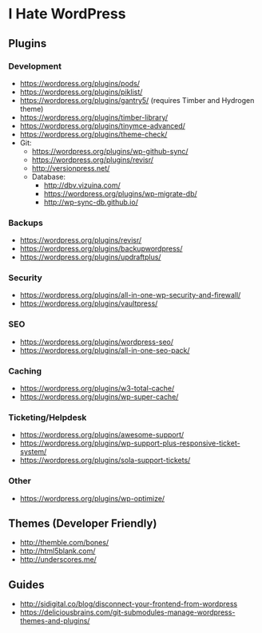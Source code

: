 # I Hate WordPress

## Plugins

### Development
- https://wordpress.org/plugins/pods/
- https://wordpress.org/plugins/piklist/
- https://wordpress.org/plugins/gantry5/ (requires Timber and Hydrogen theme)
- https://wordpress.org/plugins/timber-library/
- https://wordpress.org/plugins/tinymce-advanced/
- https://wordpress.org/plugins/theme-check/
- Git:
  - https://wordpress.org/plugins/wp-github-sync/
  - https://wordpress.org/plugins/revisr/
  - http://versionpress.net/
  - Database:
    - http://dbv.vizuina.com/
    - https://wordpress.org/plugins/wp-migrate-db/
    - http://wp-sync-db.github.io/

### Backups
- https://wordpress.org/plugins/revisr/
- https://wordpress.org/plugins/backupwordpress/
- https://wordpress.org/plugins/updraftplus/

### Security
- https://wordpress.org/plugins/all-in-one-wp-security-and-firewall/
- https://wordpress.org/plugins/vaultpress/

### SEO
- https://wordpress.org/plugins/wordpress-seo/
- https://wordpress.org/plugins/all-in-one-seo-pack/

### Caching
- https://wordpress.org/plugins/w3-total-cache/
- https://wordpress.org/plugins/wp-super-cache/

### Ticketing/Helpdesk
- https://wordpress.org/plugins/awesome-support/
- https://wordpress.org/plugins/wp-support-plus-responsive-ticket-system/
- https://wordpress.org/plugins/sola-support-tickets/

### Other
- https://wordpress.org/plugins/wp-optimize/

## Themes (Developer Friendly)
- http://themble.com/bones/
- http://html5blank.com/
- http://underscores.me/

## Guides
- http://sidigital.co/blog/disconnect-your-frontend-from-wordpress
- https://deliciousbrains.com/git-submodules-manage-wordpress-themes-and-plugins/
